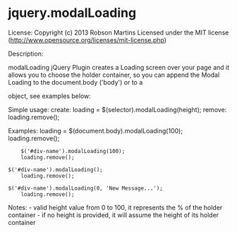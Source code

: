 jquery.modalLoading
===================

License: Copyright (c) 2013 Robson Martins Licensed under the MIT license (http://www.opensource.org/licenses/mit-license.php)

Description:

modalLoading jQuery Plugin creates a Loading screen over your page and it allows you to choose the holder container, so you can append the Modal Loading to the document.body ('body') or to a <div> object, see examples below:

Simple usage:
  	create: loading = $(selector).modalLoading(height);
    remove: loading.remove();
 
Examples:
		loading = $(document.body).modalLoading(100);
		loading.remove();

		$('#div-name').modalLoading(100);
		loading.remove();

  	$('#div-name').modalLoading();
		loading.remove();

  	$('#div-name').modalLoading(0, 'New Message...');
		loading.remove();

Notes:
  	- valid height value from 0 to 100, it represents the % of the holder container
   	- if no height is provided, it will assume the height of its holder container
